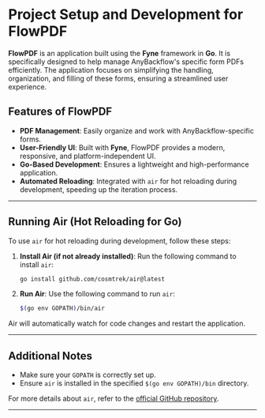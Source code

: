 # Project Setup and Development for FlowPDF
**FlowPDF** is an application built using the **Fyne** framework in **Go**. It is specifically designed to help manage AnyBackflow's specific form PDFs efficiently. The application focuses on simplifying the handling, organization, and filling of these forms, ensuring a streamlined user experience.

## Features of FlowPDF
- **PDF Management**: Easily organize and work with AnyBackflow-specific forms.
- **User-Friendly UI**: Built with **Fyne**, FlowPDF provides a modern, responsive, and platform-independent UI.
- **Go-Based Development**: Ensures a lightweight and high-performance application.
- **Automated Reloading**: Integrated with `air` for hot reloading during development, speeding up the iteration process.

---

## Running Air (Hot Reloading for Go)
To use `air` for hot reloading during development, follow these steps:
1. **Install Air (if not already installed)**: Run the following command to install `air`:

    ```bash
    go install github.com/cosmtrek/air@latest
    ```

2. **Run Air**:
   Use the following command to run `air`:
    ```bash
    $(go env GOPATH)/bin/air
    ```

Air will automatically watch for code changes and restart the application.

---

## Additional Notes

- Make sure your `GOPATH` is correctly set up.
- Ensure `air` is installed in the specified `$(go env GOPATH)/bin` directory.

For more details about `air`, refer to the [official GitHub repository](https://github.com/cosmtrek/air).

---